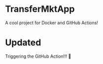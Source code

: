 # TransferMktApp
A cool project for Docker and GitHub Actions!

# Updated
Triggering the GitHub Action!!! 🚀
